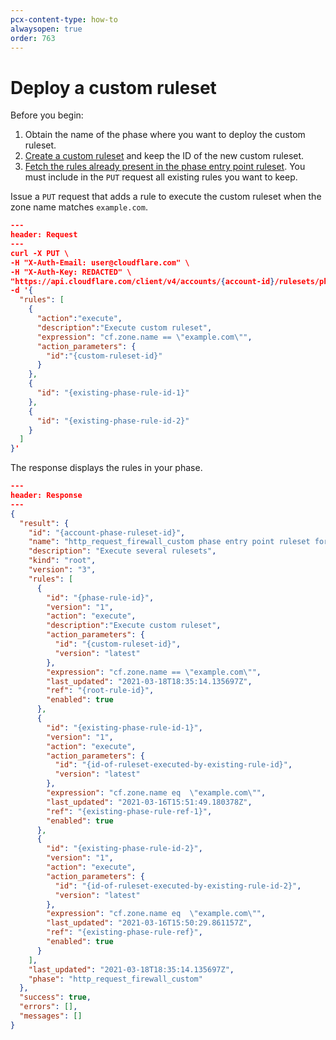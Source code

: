```yaml
---
pcx-content-type: how-to
alwaysopen: true
order: 763
---
```


# Deploy a custom ruleset

Before you begin:

1. Obtain the name of the phase where you want to deploy the custom ruleset.
1. [Create a custom ruleset](/custom-rulesets/create-custom-ruleset) and keep the ID of the new custom ruleset.
1. [Fetch the rules already present in the phase entry point ruleset](/view-rulesets#view-the-rules-included-in-a-ruleset). You must include in the `PUT` request all existing rules you want to keep.

Issue a `PUT` request that adds a rule to execute the custom ruleset when the zone name matches `example.com`.

```json
---
header: Request
---
curl -X PUT \
-H "X-Auth-Email: user@cloudflare.com" \
-H "X-Auth-Key: REDACTED" \
"https://api.cloudflare.com/client/v4/accounts/{account-id}/rulesets/phases/http_request_firewall_custom/entrypoint" \
-d '{
  "rules": [
    {
      "action":"execute",
      "description":"Execute custom ruleset",
      "expression": "cf.zone.name == \"example.com\"",
      "action_parameters": {
        "id":"{custom-ruleset-id}"
      }
    },
    {
      "id": "{existing-phase-rule-id-1}"
    },
    {
      "id": "{existing-phase-rule-id-2}"
    }
  ]
}'
```

The response displays the rules in your phase.

```json
---
header: Response
---
{
  "result": {
    "id": "{account-phase-ruleset-id}",
    "name": "http_request_firewall_custom phase entry point ruleset for my account",
    "description": "Execute several rulesets",
    "kind": "root",
    "version": "3",
    "rules": [
      {
        "id": "{phase-rule-id}",
        "version": "1",
        "action": "execute",
        "description":"Execute custom ruleset",
        "action_parameters": {
          "id": "{custom-ruleset-id}",
          "version": "latest"
        },
        "expression": "cf.zone.name == \"example.com\"",
        "last_updated": "2021-03-18T18:35:14.135697Z",
        "ref": "{root-rule-id}",
        "enabled": true
      },
      {
        "id": "{existing-phase-rule-id-1}",
        "version": "1",
        "action": "execute",
        "action_parameters": {
          "id": "{id-of-ruleset-executed-by-existing-rule-id}",
          "version": "latest"
        },
        "expression": "cf.zone.name eq  \"example.com\"",
        "last_updated": "2021-03-16T15:51:49.180378Z",
        "ref": "{existing-phase-rule-ref-1}",
        "enabled": true
      },
      {
        "id": "{existing-phase-rule-id-2}",
        "version": "1",
        "action": "execute",
        "action_parameters": {
          "id": "{id-of-ruleset-executed-by-existing-rule-id-2}",
          "version": "latest"
        },
        "expression": "cf.zone.name eq  \"example.com\"",
        "last_updated": "2021-03-16T15:50:29.861157Z",
        "ref": "{existing-phase-rule-ref}",
        "enabled": true
      }
    ],
    "last_updated": "2021-03-18T18:35:14.135697Z",
    "phase": "http_request_firewall_custom"
  },
  "success": true,
  "errors": [],
  "messages": []
}
```
